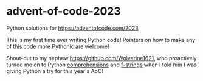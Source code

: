 # advent-of-code-2023
Python solutions for https://adventofcode.com/2023

This is my first time ever writing Python code! Pointers on how to make any of this code more Pythonic are welcome!

Shout-out to my nephew https://github.com/Wolverine1621, who proactively turned me on to Python [comprehensions](https://python-3-patterns-idioms-test.readthedocs.io/en/latest/Comprehensions.html) and [f-strings](https://fstring.help/) when I told him I was giving Python a try for this year's AoC!
